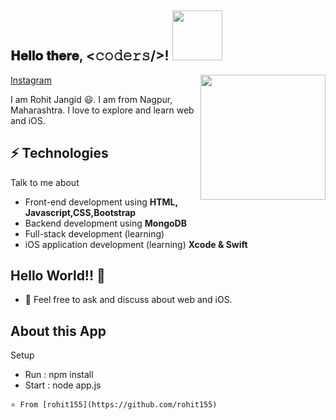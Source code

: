 <h2> 𝐇𝐞𝐥𝐥𝐨 𝐭𝐡𝐞𝐫𝐞, <𝚌𝚘𝚍𝚎𝚛𝚜/>! <img src='https://media.giphy.com/media/bcKmIWkUMCjVm/giphy.gif' width="80px"></h2>

<img align='right' src='https://media.giphy.com/media/du3J3cXyzhj75IOgvA/giphy.gif' width='200"'>

[Instagram](https://instagram.com/code_with_rohit?igshid=71vfqs608pnw)

I am Rohit Jangid 😃. I am from Nagpur, Maharashtra. I love to explore and learn web and iOS.
## ⚡ Technologies
Talk to me about
- Front-end development using **HTML, Javascript,CSS,Bootstrap**
- Backend development using **MongoDB**
- Full-stack development (learning)
- iOS application development (learning) **Xcode & Swift**

## Hello World!! 🤔
- 💬 Feel free to ask and discuss about web and iOS.

## About this App
Setup
- Run : npm install
- Start : node app.js

```⭐️ From [rohit155](https://github.com/rohit155)```

